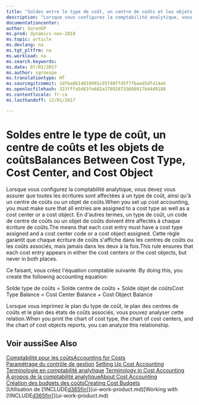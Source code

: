 ```yaml
---
title: "Soldes entre le type de coût, un centre de coûts et les objets de coûts"
description: "Lorsque vous configurez la comptabilité analytique, vous devez vous assurer que toutes les écritures sont affectées à un type de coût, ainsi qu'à un centre de coûts ou un objet de coûts. En d'autres termes, un type de coût, un code de centre de coûts ou un objet de coûts doivent être affectés à chaque écriture de coûts. Cette règle garantit que chaque écriture de coûts s'affiche dans les centres de coûts ou les coûts associés, mais jamais dans les deux à la fois."
documentationcenter: 
author: SorenGP
ms.prod: dynamics-nav-2018
ms.topic: article
ms.devlang: na
ms.tgt_pltfrm: na
ms.workload: na
ms.search.keywords: 
ms.date: 07/01/2017
ms.author: sgroespe
ms.translationtype: HT
ms.sourcegitcommit: 1dfba8b14019991c95f40ffd5f7fbaed5df414eb
ms.openlocfilehash: 323fffa5d63fa682a378928733680917b44d9188
ms.contentlocale: fr-ca
ms.lasthandoff: 12/01/2017

---
```

# <a name="balances-between-cost-type-cost-center-and-cost-object"></a><span data-ttu-id="e8e7b-105">Soldes entre le type de coût, un centre de coûts et les objets de coûts</span><span class="sxs-lookup"><span data-stu-id="e8e7b-105">Balances Between Cost Type, Cost Center, and Cost Object</span></span>
<span data-ttu-id="e8e7b-106">Lorsque vous configurez la comptabilité analytique, vous devez vous assurer que toutes les écritures sont affectées à un type de coût, ainsi qu'à un centre de coûts ou un objet de coûts.</span><span class="sxs-lookup"><span data-stu-id="e8e7b-106">When you set up cost accounting, you must make sure that all entries are assigned to a cost type as well as a cost center or a cost object.</span></span> <span data-ttu-id="e8e7b-107">En d'autres termes, un type de coût, un code de centre de coûts ou un objet de coûts doivent être affectés à chaque écriture de coûts.</span><span class="sxs-lookup"><span data-stu-id="e8e7b-107">The means that each cost entry must have a cost type assigned and a cost center code or a cost object assigned.</span></span> <span data-ttu-id="e8e7b-108">Cette règle garantit que chaque écriture de coûts s'affiche dans les centres de coûts ou les coûts associés, mais jamais dans les deux à la fois.</span><span class="sxs-lookup"><span data-stu-id="e8e7b-108">This rule ensures that each cost entry appears in either the cost centers or the cost objects, but never in both places.</span></span>  

 <span data-ttu-id="e8e7b-109">Ce faisant, vous créez l'équation comptable suivante :</span><span class="sxs-lookup"><span data-stu-id="e8e7b-109">By doing this, you create the following accounting equation:</span></span>  

 <span data-ttu-id="e8e7b-110">Solde type de coûts = Solde centre de coûts + Solde objet de coûts</span><span class="sxs-lookup"><span data-stu-id="e8e7b-110">Cost Type Balance = Cost Center Balance + Cost Object Balance</span></span>  

 <span data-ttu-id="e8e7b-111">Lorsque vous imprimez le plan du type de coût, le plan des centres de coûts et le plan des états de coûts associés, vous pouvez analyser cette relation.</span><span class="sxs-lookup"><span data-stu-id="e8e7b-111">When you print the chart of cost type, the chart of cost centers, and the chart of cost objects reports, you can analyze this relationship.</span></span>  

## <a name="see-also"></a><span data-ttu-id="e8e7b-112">Voir aussi</span><span class="sxs-lookup"><span data-stu-id="e8e7b-112">See Also</span></span>  
[<span data-ttu-id="e8e7b-113">Comptabilité pour les coûts</span><span class="sxs-lookup"><span data-stu-id="e8e7b-113">Accounting for Costs</span></span>](finance-manage-cost-accounting.md)  
 <span data-ttu-id="e8e7b-114">[Paramétrage du contrôle de gestion](finance-set-up-cost-accounting.md) </span><span class="sxs-lookup"><span data-stu-id="e8e7b-114">[Setting Up Cost Accounting](finance-set-up-cost-accounting.md) </span></span>  
 <span data-ttu-id="e8e7b-115">[Terminologie en comptabilité analytique](finance-terminology-in-cost-accounting.md) </span><span class="sxs-lookup"><span data-stu-id="e8e7b-115">[Terminology in Cost Accounting](finance-terminology-in-cost-accounting.md) </span></span>  
 [<span data-ttu-id="e8e7b-116">À propos de la comptabilité analytique</span><span class="sxs-lookup"><span data-stu-id="e8e7b-116">About Cost Accounting</span></span>](finance-about-cost-accounting.md)  
 [<span data-ttu-id="e8e7b-117">Création des budgets des coûts</span><span class="sxs-lookup"><span data-stu-id="e8e7b-117">Creating Cost Budgets</span></span>](finance-create-cost-budgets.md)  
 <span data-ttu-id="e8e7b-118">[Utilisation de [!INCLUDE[d365fin](includes/d365fin_md.md)]](ui-work-product.md)</span><span class="sxs-lookup"><span data-stu-id="e8e7b-118">[Working with [!INCLUDE[d365fin](includes/d365fin_md.md)]](ui-work-product.md)</span></span>

